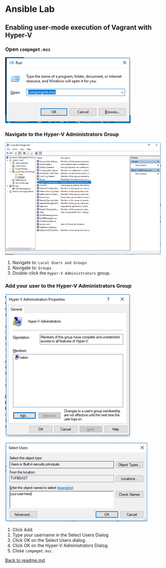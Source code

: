 # Ansible Lab

## Enabling user-mode execution of Vagrant with Hyper-V

### Open `compmgmt.msc`

![Windows Run Command Dialog Box](../.imgs/setup/compmgmt.PNG)

### Navigate to the Hyper-V Administrators Group

![Hyper-V Administrators Group in compmgmt.msc](../.imgs/setup/hyperv-administrators.PNG)

1. Navigate to: `Local Users and Groups`
2. Navigate to: `Groups`
3. Double-click the `Hyper-V Administrators` group.

### Add your user to the Hyper-V Administrators Group

![Hyper-V Administrators Dialog](../.imgs/setup/group-dialog.PNG)

![Select Users Dialog](../.imgs/setup/select-users-dialog.PNG)

1. Click Add.
2. Type your username in the Select Users Dialog.
3. Click OK on the Select Users dialog.
4. Click OK on the Hyper-V Administrators Dialog.
5. Close `compmgmt.msc`.

[Back to readme.md](../readme.md)